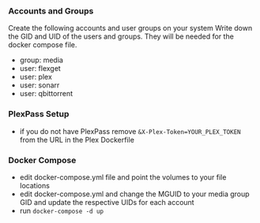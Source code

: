 ### Accounts and Groups
Create the following accounts and user groups on your system
Write down the GID and UID of the users and groups. They will be needed for the docker compose file.
* group: media
* user: flexget
* user: plex
* user: sonarr
* user: qbittorrent

### PlexPass Setup
* if you do not have PlexPass remove `&X-Plex-Token=YOUR_PLEX_TOKEN` from the URL in the Plex Dockerfile

### Docker Compose
* edit docker-compose.yml file and point the volumes to your file locations
* edit docker-compose.yml and change the MGUID to your media group GID and update the respective UIDs for each account
* run `docker-compose -d up`
